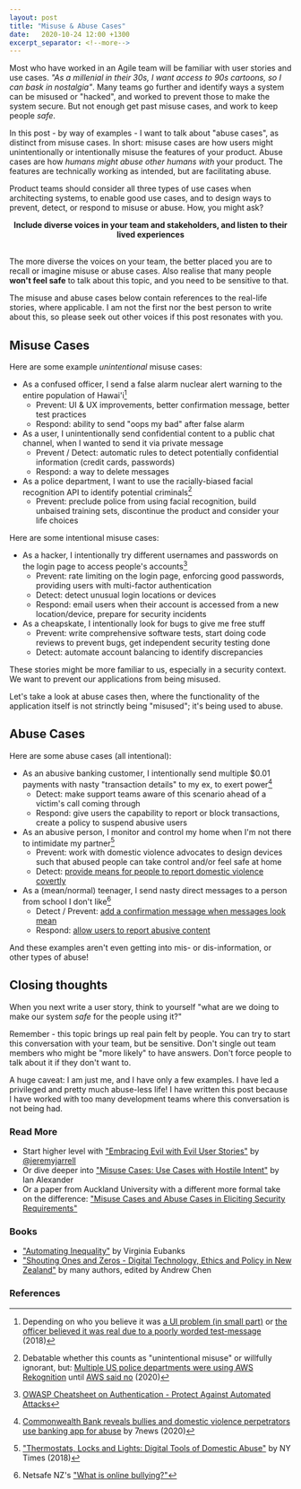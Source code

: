 ```yaml
---
layout: post
title: "Misuse & Abuse Cases"
date:   2020-10-24 12:00 +1300
excerpt_separator: <!--more-->
---
```


Most who have worked in an Agile team will be familiar with user stories and use cases. _"As a millenial in their 30s, I want access to 90s cartoons, so I can bask in nostalgia"_. Many teams go further and identify ways a system can be misused or "hacked", and worked to prevent those to make the system secure. But not enough get past misuse cases, and work to keep people _safe_.

In this post - by way of examples - I want to talk about "abuse cases", as distinct from misuse cases. In short: misuse cases are how users might unintentionally or intentionally misuse the features of your product. Abuse cases are how _humans might abuse other humans with_ your product. The features are technically working as intended, but are facilitating abuse. 

<!--more-->

Product teams should consider all three types of use cases when architecting systems, to enable good use cases, and to design ways to prevent, detect, or respond to misuse or abuse. How, you might ask?

<center><strong>Include diverse voices in your team and stakeholders, and listen to their lived experiences</strong><br />&nbsp;<br /></center>

The more diverse the voices on your team, the better placed you are to recall or imagine misuse or abuse cases. Also realise that many people **won't feel safe** to talk about this topic, and you need to be sensitive to that.

The misuse and abuse cases below contain references to the real-life stories, where applicable. I am not the first nor the best person to write about this, so please seek out other voices if this post resonates with you.

## Misuse Cases

Here are some example _unintentional_ misuse cases:

  - As a confused officer, I send a false alarm nuclear alert warning to the entire population of Hawai'i[^1]
      + Prevent: UI & UX improvements, better confirmation message, better test practices
      + Respond: ability to send "oops my bad" after false alarm
  - As a user, I unintentionally send confidential content to a public chat channel, when I wanted to send it via private message
      + Prevent / Detect: automatic rules to detect potentially confidential information (credit cards, passwords)
      + Respond: a way to delete messages
  - As a police department, I want to use the racially-biased facial recognition API to identify potential criminals[^2]
      + Prevent: preclude police from using facial recognition, build unbaised training sets, discontinue the product and consider your life choices

Here are some intentional misuse cases:

  - As a hacker, I intentionally try different usernames and passwords on the login page to access people's accounts[^3]
      + Prevent: rate limiting on the login page, enforcing good passwords, providing users with multi-factor authentication
      + Detect: detect unusual login locations or devices
      + Respond: email users when their account is accessed from a new location/device, prepare for security incidents
  - As a cheapskate, I intentionally look for bugs to give me free stuff
      + Prevent: write comprehensive software tests, start doing code reviews to prevent bugs, get independent security testing done
      + Detect: automate account balancing to identify discrepancies

These stories might be more familiar to us, especially in a security context. We want to prevent our applications from being misused.

Let's take a look at abuse cases then, where the functionality of the application itself is not strinctly being "misused"; it's being used to abuse. 

## Abuse Cases

Here are some abuse cases (all intentional):

  - As an abusive banking customer, I intentionally send multiple $0.01 payments with nasty "transaction details" to my ex, to exert power[^4]
      + Detect: make support teams aware of this scenario ahead of a victim's call coming through
      + Respond: give users the capability to report or block transactions, create a policy to suspend abusive users
  - As an abusive person, I monitor and control my home when I'm not there to intimidate my partner[^5]
      + Prevent: work with domestic violence advocates to design devices such that abused people can take control and/or feel safe at home
      + Detect: [provide means for people to report domestic violence covertly](https://shielded.co.nz/)
  - As a (mean/normal) teenager, I send nasty direct messages to a person from school I don't like[^6]
      + Detect / Prevent: [add a confirmation message when messages look mean](https://web.archive.org/web/20200721195006/https://about.instagram.com/blog/announcements/instagrams-commitment-to-lead-fight-against-online-bullying/)
      + Respond: [allow users to report abusive content](https://web.archive.org/web/20200721195006/https://about.instagram.com/blog/announcements/instagrams-commitment-to-lead-fight-against-online-bullying/)

And these examples aren't even getting into mis- or dis-information, or other types of abuse!

## Closing thoughts

When you next write a user story, think to yourself "what are we doing to make our system _safe_ for the people using it?" 

Remember - this topic brings up real pain felt by people. You can try to start this conversation with your team, but be sensitive. Don't single out team members who might be "more likely" to have answers. Don't force people to talk about it if they don't want to.

A huge caveat: I am just me, and I have only a few examples. I have led a privileged and pretty much abuse-less life! I have written this post because I have worked with too many development teams where this conversation is not being had.

### Read More

  - Start higher level with ["Embracing Evil with Evil User Stories"](https://www.pivotaltracker.com/blog/embracing-evil-user-stories) by [@jeremyjarrell](https://twitter.com/jeremyjarrell)
  - Or dive deeper into ["Misuse Cases: Use Cases with Hostile Intent"](https://www.scenarioplus.org.uk/papers/misuse_cases_hostile_intent/misuse_cases_hostile_intent.htm) by Ian Alexander
  - Or a paper from Auckland University with a different more formal take on the difference: ["Misuse Cases and Abuse Cases in Eliciting Security Requirements"](https://www.cs.auckland.ac.nz/courses/compsci725s2c/archive/termpapers/csia.pdf)

### Books

  - ["Automating Inequality"](https://www.goodreads.com/book/show/34964830-automating-inequality) by Virginia Eubanks
  - ["Shouting Ones and Zeros - Digital Technology, Ethics and Policy in New Zealand"](https://www.bwb.co.nz/books/shouting-zeros-and-ones) by many authors, edited by Andrew Chen

### References

[^1]: Depending on who you believe it was [a UI problem (in small part)](https://www.theverge.com/2018/1/16/16896368/hawaii-false-missile-alert-system-confusing-interface-poor-design) or [the officer believed it was real due to a poorly worded test-message](https://www.theregister.com/2018/01/30/hawaii_missile_drill_attack_real) (2018)

[^2]: Debatable whether this counts as "unintentional misuse" or willfully ignorant, but: [Multiple US police departments were using AWS Rekognition](https://slate.com/technology/2019/07/amazon-rekognition-surveillance-panopticon.html) until [AWS said no](https://www.theverge.com/2020/6/10/21287101/amazon-rekognition-facial-recognition-police-ban-one-year-ai-racial-bias) (2020)

[^3]: [OWASP Cheatsheet on Authentication - Protect Against Automated Attacks](https://cheatsheetseries.owasp.org/cheatsheets/Authentication_Cheat_Sheet.html#protect-against-automated-attacks)

[^4]: [Commonwealth Bank reveals bullies and domestic violence perpetrators use banking app for abuse](https://7news.com.au/business/banking/commonwealth-bank-reveals-bullies-and-domestic-violence-perpetrators-use-banking-app-for-abuse-c-1078630) by 7news (2020)

[^5]: ["Thermostats, Locks and Lights: Digital Tools of Domestic Abuse"](https://www.nytimes.com/2018/06/23/technology/smart-home-devices-domestic-abuse.html) by NY Times (2018)

[^6]: Netsafe NZ's ["What is online bullying?"](https://www.netsafe.org.nz/what-is-online-bullying/)


